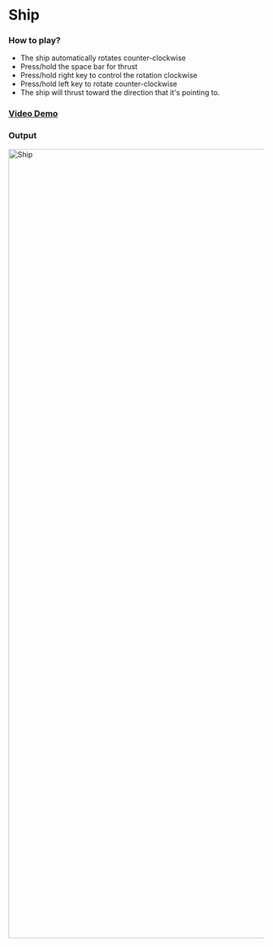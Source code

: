 # Ship

### How to play?

- The ship automatically rotates counter-clockwise
- Press/hold the space bar for thrust
- Press/hold right key to control the rotation clockwise
- Press/hold left key to rotate counter-clockwise
- The ship will thrust toward the direction that it's pointing to.

### [Video Demo](https://youtu.be/N6rU-ss_YLo)

### Output

<img width="1552" alt="Ship" src="https://github.com/qrran/Ship/blob/main/Ship.output.png">
